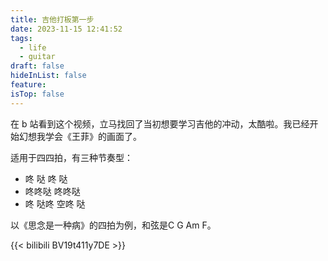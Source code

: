 ```yaml
---
title: 吉他打板第一步
date: 2023-11-15 12:41:52
tags:
  - life
  - guitar
draft: false
hideInList: false
feature: 
isTop: false
---
```


在 b 站看到这个视频，立马找回了当初想要学习吉他的冲动，太酷啦。我已经开始幻想我学会《王菲》的画面了。

适用于四四拍，有三种节奏型：
- 咚 哒 咚 哒
- 咚咚哒 咚咚哒
- 咚 哒咚 空咚 哒

以《思念是一种病》的四拍为例，和弦是C G Am F。

{{< bilibili BV19t411y7DE >}}



<!--more-->